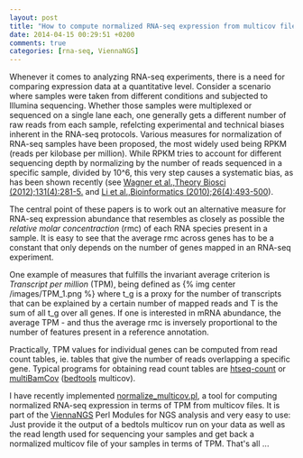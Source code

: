 ```yaml
---
layout: post
title: "How to compute normalized RNA-seq expression from multicov files"
date: 2014-04-15 00:29:51 +0200
comments: true
categories: [rna-seq, ViennaNGS]
---
```


Whenever it comes to analyzing RNA-seq experiments, there is a need for
comparing expression data at a quantitative level. Consider a scenario
where samples were taken from different conditions and subjected to
Illumina sequencing. Whether those samples were multiplexed or sequenced on
a single lane each, one generally gets a different number of raw reads from
each sample, refelcting experimental and technical biases inherent in the
RNA-seq protocols. Various measures for normalization of RNA-seq samples
have been proposed, the most widely used being RPKM (reads per kilobase per
million). While RPKM tries to account for different sequencing depth by
normalizing by the number of reads sequenced in a specific sample, divided
by 10^6, this very step causes a systematic bias, as has been shown
recently (see [Wagner et al.,Theory Biosci
(2012);131(4):281-5.](http://dx.doi.org/10.1007/s12064-012-0162-3) and [Li
et al.,Bioinformatics
(2010);26(4):493-500](http://dx.doi.org/10.1093/bioinformatics/btp692)).

The central point of these papers is to work out an alternative measure for
RNA-seq expression abundance that resembles as closely as possible the
*relative molar concentraction* (rmc) of each RNA species present in a
sample. It is easy to see that the average rmc across genes has to be a
constant that only depends on the number of genes mapped in an RNA-seq
experiment.

One example of measures that fulfills the invariant average criterion is
*Transcript per million* (TPM), being defined as
 {% img center /images/TPM_1.png %}
where t_g is a proxy for the number of transcripts that can be explained by
a certain number of mapped reads and T is the sum of all t_g over all
genes. If one is interested in mRNA abundance, the  average TPM - and thus
the average rmc is inversely proportional to the number of features
present in a reference annotation.

Practically, TPM values for individual genes can be computed from read
count tables, ie. tables that give the number of reads overlapping a
specific gene. Typical programs for obtaining read count tables are
[htseq-count](http://www-huber.embl.de/users/anders/HTSeq/doc/count.html)
or
[multiBamCov](http://bedtools.readthedocs.org/en/latest/content/tools/multicov.html)
([bedtools](http://bedtools.readthedocs.org/en/latest/index.html)
multicov).

I have recently implemented
[normalize_multicov.pl](https://github.com/mtw/ViennaNGS/blob/master/scripts/normalize_multicov.pl),
a tool for computing normalized RNA-seq expression in terms of TPM from
multicov files. It is part of the
[ViennaNGS](https://github.com/mtw/ViennaNGS) Perl Modules for NGS analysis
and very easy to use: Just provide it the output of a bedtols multicov run
on your data as well as the read length used for sequencing your samples
and get back a normalized multicov file of your samples in terms of
TPM. That's all ...

